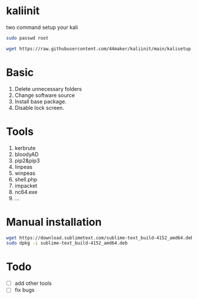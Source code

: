 # kaliinit
two command setup your kali
```bash
sudo passwd root
```
```bash
wget https://raw.githubusercontent.com/44maker/kaliinit/main/kalisetup.sh && chmod +x kalisetup.sh && bash kalisetup.sh
```
# Basic 
1. Delete unnecessary folders
2. Change software source
3. Install base package.
4. Disable lock screen.

# Tools
1. kerbrute
2. bloodyAD
3. pip2&pip3
4. linpeas
5. winpeas
6. shell.php
7. impacket
8. nc64.exe
9. ...
# Manual installation
```bash
wget https://download.sublimetext.com/sublime-text_build-4152_amd64.deb
sudo dpkg -i sublime-text_build-4152_amd64.deb

```
# Todo
- [ ] add other tools
- [ ] fix bugs

